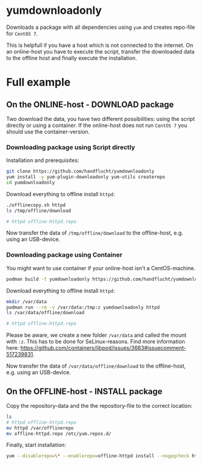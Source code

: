 # yumdownloadonly
Downloads a package with all dependencies using `yum` and creates repo-file for `CentOS 7`.

This is helpfull if you have a host which is not connected to the internet. On an online-host you have to execute the script, transfer the downloaded data to the offline host and finally execute the installation. 


# Full example
## On the ONLINE-host - DOWNLOAD package
Two download the data, you have two different possibilities: using the script directly or using a container. If the online-host does not run `CentOS 7` you should use the container-version.


### Downloading package using Script directly

Installation and prerequisites:
```bash
git clone https://github.com/handflucht/yumdownloadonly
yum install -y yum-plugin-downloadonly yum-utils createrepo
cd yumdownloadonly
```

Download everything to offline install `httpd`:
```bash
./offlinecopy.sh httpd
ls /tmp/offline/download

# httpd offline-httpd.repo
```

Now transfer the data of `/tmp/offline/download` to the offline-host, e.g. using an USB-device.

### Downloading package using Container
You might want to use container if your online-host isn't a CentOS-machine.

```bash
podman build -t yumdownloadonly https://github.com/handflucht/yumdownloadonly
```

Download everything to offline install `httpd`:
```bash
mkdir /var/data
podman run --rm -v /var/data:/tmp:z yumdownloadonly httpd
ls /var/data/offline/download

# httpd offline-httpd.repo
```

Please be aware, we create a new folder `/var/data` and called the mount with `:z`. This has to be done for SeLinux-reasons. Find more information here: https://github.com/containers/libpod/issues/3683#issuecomment-517239831.


Now transfer the data of `/var/data/offline/download` to the offline-host, e.g. using an USB-device.

## On the OFFLINE-host - INSTALL package

Copy the repository-data and the the repository-file to the correct location:
```bash
ls 
# httpd offline-httpd.repo
mv httpd /var/offlinerepo
mv offline-httpd.repo /etc/yum.repos.d/
```

Finally, start installation:
```bash
yum --disablerepo=\* --enablerepo=offline-httpd install --nogpgcheck httpd
```